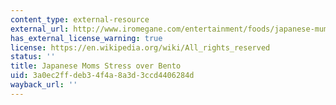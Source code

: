 ```yaml
---
content_type: external-resource
external_url: http://www.iromegane.com/entertainment/foods/japanese-mums-get-stressed-about-making-obento/
has_external_license_warning: true
license: https://en.wikipedia.org/wiki/All_rights_reserved
status: ''
title: Japanese Moms Stress over Bento
uid: 3a0ec2ff-deb3-4f4a-8a3d-3ccd4406284d
wayback_url: ''
---
```

